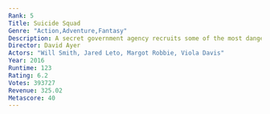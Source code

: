 ```yaml
---
Rank: 5
Title: Suicide Squad
Genre: "Action,Adventure,Fantasy"
Description: A secret government agency recruits some of the most dangerous incarcerated super-villains to form a defensive task force. Their first mission: save the world from the apocalypse.
Director: David Ayer
Actors: "Will Smith, Jared Leto, Margot Robbie, Viola Davis"
Year: 2016
Runtime: 123
Rating: 6.2
Votes: 393727
Revenue: 325.02
Metascore: 40
---
```


